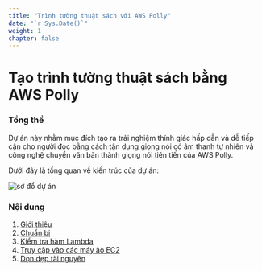 ```yaml
---
title: "Trình tường thuật sách với AWS Polly"
date: "`r Sys.Date()`"
weight: 1
chapter: false
---
```


# Tạo trình tường thuật sách bằng AWS Polly

### Tổng thể

Dự án này nhằm mục đích tạo ra trải nghiệm thính giác hấp dẫn và dễ tiếp cận cho người đọc bằng cách tận dụng giọng nói có âm thanh tự nhiên và công nghệ chuyển văn bản thành giọng nói tiên tiến của AWS Polly.

Dưới đây là tổng quan về kiến ​​trúc của dự án:

![sơ đồ dự án](/images/diagrams/project-diagram.png)

### Nội dung

1.  [Giới thiệu](1.introduce/)
2.  [Chuẩn bị](2.prerequisite/)
3.  [Kiểm tra hàm Lambda](3.test-lambda-function/)
4.  [Truy cập vào các máy ảo EC2](4.access-to-ec2-instances/)
5.  [Dọn dẹp tài nguyên](5.clean-up-resources/)
